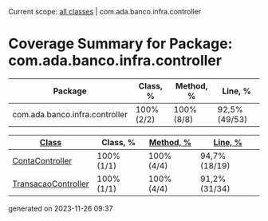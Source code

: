Current scope: [all classes](../index_SORT_BY_CLASS.md) | com.ada.banco.infra.controller

Coverage Summary for Package: com.ada.banco.infra.controller
============================================================

| Package | Class, % | Method, % | Line, % |
| --- | --- | --- | --- |
| com.ada.banco.infra.controller | 100% (2/2) | 100% (8/8) | 92,5% (49/53) |

  
  

| [Class](index.md) | Class, % | [Method, %](index_SORT_BY_METHOD.md) | [Line, %](index_SORT_BY_LINE.md) |
| --- | --- | --- | --- |
| [ContaController](sources/source-1.md) | 100% (1/1) | 100% (4/4) | 94,7% (18/19) |
| [TransacaoController](sources/source-2.md) | 100% (1/1) | 100% (4/4) | 91,2% (31/34) |


generated on 2023-11-26 09:37